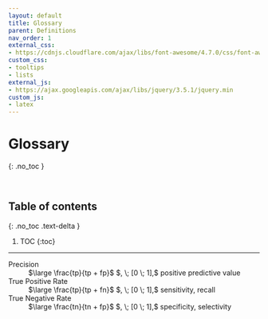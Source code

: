 ```yaml
---
layout: default
title: Glossary
parent: Definitions
nav_order: 1
external_css:
- https://cdnjs.cloudflare.com/ajax/libs/font-awesome/4.7.0/css/font-awesome.min
custom_css:
- tooltips
- lists
external_js:
- https://ajax.googleapis.com/ajax/libs/jquery/3.5.1/jquery.min
custom_js:
- latex
---
```


# Glossary
{: .no_toc }

<br>

## Table of contents
{: .no_toc .text-delta }

1. TOC
{:toc}

---

<dl>
  <dt>Precision</dt>
  <dd>$\large \frac{tp}{tp + fp}$ $, \; [0 \; 1],$ positive predictive value</dd>

  <dt>True Positive Rate</dt>
  <dd>$\large \frac{tp}{tp + fn}$ $, \; [0 \; 1],$ sensitivity, recall</dd>

  <dt>True Negative Rate</dt>
  <dd>$\large \frac{tn}{tn + fp}$ $, \; [0 \; 1],$ specificity, selectivity</dd>
</dl>

<br>
<br>
<br>
<br>
